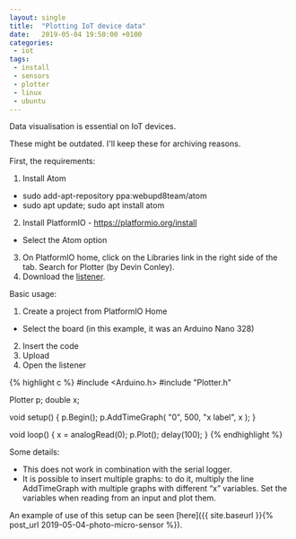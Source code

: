 ```yaml
---
layout: single
title:  "Plotting IoT device data"
date:   2019-05-04 19:50:00 +0100
categories: 
 - iot
tags: 
 - install
 - sensors
 - plotter
 - linux
 - ubuntu
---
```

Data visualisation is essential on IoT devices.

These might be outdated. I'll keep these for archiving reasons.

First, the requirements:
1. Install Atom
  - sudo add-apt-repository ppa:webupd8team/atom
  - sudo apt update; sudo apt install atom
2. Install PlatformIO - https://platformio.org/install
  - Select the Atom option
3. On PlatformIO home, click on the Libraries link in the right side of the tab. Search for Plotter (by Devin Conley).
4. Download the [listener](https://github.com/devinaconley/arduino-plotter/wiki/Installation-and-Quickstart).

Basic usage:
1. Create a project from PlatformIO Home
  - Select the board (in this example, it was an Arduino Nano 328)
2. Insert the code
3. Upload
4. Open the listener

{% highlight c %}
#include <Arduino.h>
#include "Plotter.h"

Plotter p;
double x;

void setup() {
  p.Begin();
  p.AddTimeGraph( "0", 500, "x label", x );
}

void loop() {
  x = analogRead(0);
  p.Plot();
  delay(100);
}
{% endhighlight %}

Some details:
- This does not work in combination with the serial logger.
- It is possible to insert multiple graphs: to do it, multiply the line AddTimeGraph with multiple graphs with different “x” variables. Set the variables when reading from an input and plot them.

An example of use of this setup can be seen [here]({{ site.baseurl }}{% post_url 2019-05-04-photo-micro-sensor %}).